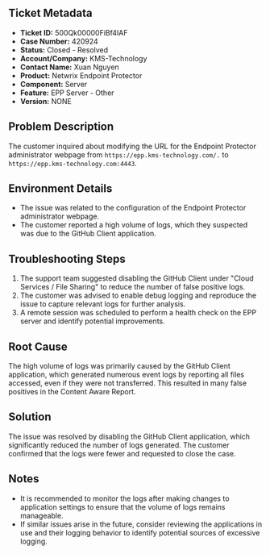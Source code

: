 ## Ticket Metadata
- **Ticket ID:** 500Qk00000FiBf4IAF
- **Case Number:** 420924
- **Status:** Closed - Resolved
- **Account/Company:** KMS-Technology
- **Contact Name:** Xuan Nguyen
- **Product:** Netwrix Endpoint Protector
- **Component:** Server
- **Feature:** EPP Server - Other
- **Version:** NONE

## Problem Description
The customer inquired about modifying the URL for the Endpoint Protector administrator webpage from `https://epp.kms-technology.com/.` to `https://epp.kms-technology.com:4443`.

## Environment Details
- The issue was related to the configuration of the Endpoint Protector administrator webpage.
- The customer reported a high volume of logs, which they suspected was due to the GitHub Client application.

## Troubleshooting Steps
1. The support team suggested disabling the GitHub Client under "Cloud Services / File Sharing" to reduce the number of false positive logs.
2. The customer was advised to enable debug logging and reproduce the issue to capture relevant logs for further analysis.
3. A remote session was scheduled to perform a health check on the EPP server and identify potential improvements.

## Root Cause
The high volume of logs was primarily caused by the GitHub Client application, which generated numerous event logs by reporting all files accessed, even if they were not transferred. This resulted in many false positives in the Content Aware Report.

## Solution
The issue was resolved by disabling the GitHub Client application, which significantly reduced the number of logs generated. The customer confirmed that the logs were fewer and requested to close the case.

## Notes
- It is recommended to monitor the logs after making changes to application settings to ensure that the volume of logs remains manageable.
- If similar issues arise in the future, consider reviewing the applications in use and their logging behavior to identify potential sources of excessive logging.